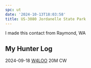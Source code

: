 ```yaml
---
spc: ut
date: '2024-10-13T18:03:58'
title: US-3080 Jordanelle State Park
---
```


I made this  contact from Raymond, WA


## My Hunter Log
2024-09-18 [W4LOO](https://qrz.com/db/W4LOO) 20M CW